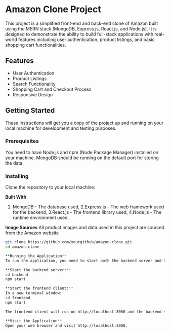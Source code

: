 # Amazon Clone Project

This project is a simplified front-end and back-end clone of Amazon built using the MERN stack (MongoDB, Express.js, React.js, and Node.js). It is designed to demonstrate the ability to build full-stack applications with real-world features including user authentication, product listings, and basic shopping cart functionalities.

## Features

- User Authentication
- Product Listings
- Search Functionality
- Shopping Cart and Checkout Process
- Responsive Design

## Getting Started

These instructions will get you a copy of the project up and running on your local machine for development and testing purposes.

### Prerequisites

You need to have Node.js and npm (Node Package Manager) installed on your machine. MongoDB should be running on the default port for storing the data.

### Installing

Clone the repository to your local machine:

**Built With**
1. MongoDB - The database used,
2.Express.js - The web framework used for the backend,
3.React.js - The frontend library used,
4.Node.js - The runtime environment used,


**Image Sources**
All product images and data used in this project are sourced from the Amazon website 

```bash
git clone https://github.com/yourgithub/amazon-clone.git
cd amazon-clone

**Running the Application**
To run the application, you need to start both the backend server and the frontend client.

**Start the backend server:**
cd backend
npm start

**Start the frontend client:**
In a new terminal window:
cd frontend
npm start

The frontend client will run on http://localhost:3000 and the backend server on http://localhost:5000.

**Visit the Application**
Open your web browser and visit http://localhost:3000.



